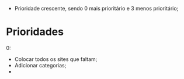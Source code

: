 - Prioridade crescente, sendo 0 mais prioritário e 3 menos prioritário;


# Prioridades
0: 
- Colocar todos os sites que faltam;
- Adicionar categorias;
- 
